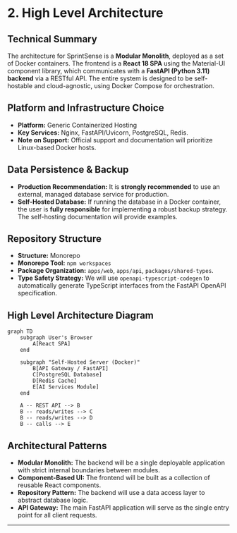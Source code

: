 # 2. High Level Architecture

## Technical Summary
The architecture for SprintSense is a **Modular Monolith**, deployed as a set of Docker containers. The frontend is a **React 18 SPA** using the Material-UI component library, which communicates with a **FastAPI (Python 3.11) backend** via a RESTful API. The entire system is designed to be self-hostable and cloud-agnostic, using Docker Compose for orchestration.

## Platform and Infrastructure Choice
*   **Platform:** Generic Containerized Hosting
*   **Key Services:** Nginx, FastAPI/Uvicorn, PostgreSQL, Redis.
*   **Note on Support:** Official support and documentation will prioritize Linux-based Docker hosts.

## Data Persistence & Backup
*   **Production Recommendation:** It is **strongly recommended** to use an external, managed database service for production.
*   **Self-Hosted Database:** If running the database in a Docker container, the user is **fully responsible** for implementing a robust backup strategy. The self-hosting documentation will provide examples.

## Repository Structure
*   **Structure:** Monorepo
*   **Monorepo Tool:** `npm workspaces`
*   **Package Organization:** `apps/web`, `apps/api`, `packages/shared-types`.
*   **Type Safety Strategy:** We will use `openapi-typescript-codegen` to automatically generate TypeScript interfaces from the FastAPI OpenAPI specification.

## High Level Architecture Diagram
```mermaid
graph TD
    subgraph User's Browser
        A[React SPA]
    end

    subgraph "Self-Hosted Server (Docker)"
        B[API Gateway / FastAPI]
        C[PostgreSQL Database]
        D[Redis Cache]
        E[AI Services Module]
    end

    A -- REST API --> B
    B -- reads/writes --> C
    B -- reads/writes --> D
    B -- calls --> E
```

## Architectural Patterns
*   **Modular Monolith:** The backend will be a single deployable application with strict internal boundaries between modules.
*   **Component-Based UI:** The frontend will be built as a collection of reusable React components.
*   **Repository Pattern:** The backend will use a data access layer to abstract database logic.
*   **API Gateway:** The main FastAPI application will serve as the single entry point for all client requests.

---
